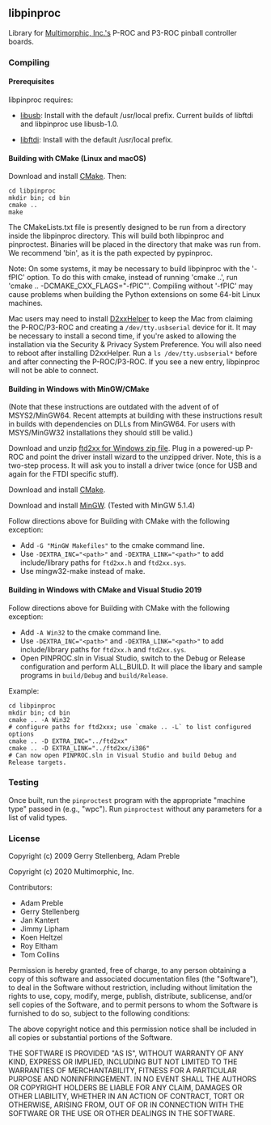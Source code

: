 ## libpinproc

Library for [Multimorphic, Inc.'s](https://www.multimorphic.com/) P-ROC and P3-ROC pinball controller boards.

### Compiling

#### Prerequisites

libpinproc requires:

- [libusb](https://github.com/libusb/libusb): Install with the default /usr/local prefix.  Current builds of libftdi and libpinproc use libusb-1.0.

- [libftdi](https://www.intra2net.com/en/developer/libftdi/): Install with the default /usr/local prefix.

#### Building with CMake (Linux and macOS)

Download and install [CMake](https://cmake.org/download/).  Then:

    cd libpinproc
    mkdir bin; cd bin
    cmake ..
    make

The CMakeLists.txt file is presently designed to be run from a directory inside the libpinproc directory.  This will build both libpinproc and pinproctest.  Binaries will be placed in the directory that make was run from.  We recommend 'bin', as it is the path expected by pypinproc.

Note: On some systems, it may be necessary to build libpinproc with the '-fPIC' option.  To do this with cmake, instead of running 'cmake ..', run 'cmake .. -DCMAKE_CXX_FLAGS="-fPIC"'.  Compiling without '-fPIC' may cause problems when building the Python extensions on some 64-bit Linux machines.

Mac users may need to install [D2xxHelper](http://www.ftdichip.com/Drivers/D2XX.htm) to keep the Mac from claiming the P-ROC/P3-ROC and creating a `/dev/tty.usbserial` device for it.  It may be necessary to install a second time, if you're asked to allowing the installation via the Security & Privacy System Preference.  You will also need to reboot after installing D2xxHelper.  Run a `ls /dev/tty.usbserial*` before and after connecting the P-ROC/P3-ROC.  If you see a new entry, libpinproc will not be able to connect.

#### Building in Windows with MinGW/CMake

(Note that these instructions are outdated with the advent of of MSYS2/MinGW64.  Recent attempts at building with these instructions result in builds with dependencies on DLLs from MinGW64.  For users with MSYS/MinGW32 installations they should still be valid.)

Download and unzip [ftd2xx for Windows zip file](http://www.ftdichip.com/Drivers/D2XX.htm).  Plug in a powered-up P-ROC and point the driver install wizard to the unzipped driver.  Note, this is a two-step process.  It will ask you to install a driver twice (once for USB and again for the FTDI specific stuff).

Download and install [CMake](https://cmake.org/download/). 

Download and install [MinGW](http://sourceforge.net/projects/mingw/files/). (Tested with MinGW 5.1.4)

Follow directions above for Building with CMake with the following exception:
- Add `-G "MinGW Makefiles"` to the cmake command line.
- Use `-DEXTRA_INC="<path>"` and `-DEXTRA_LINK="<path>"` to add include/library paths for `ftd2xx.h` and `ftd2xx.sys`.
- Use mingw32-make instead of make.

#### Building in Windows with CMake and Visual Studio 2019

Follow directions above for Building with CMake with the following exception:
- Add `-A Win32` to the cmake command line.
- Use `-DEXTRA_INC="<path>"` and `-DEXTRA_LINK="<path>"` to add include/library paths for `ftd2xx.h` and `ftd2xx.sys`.
- Open PINPROC.sln in Visual Studio, switch to the Debug or Release configuration and perform ALL_BUILD.  It will place the libary and sample programs in `build/Debug` and `build/Release`.

Example:

    cd libpinproc
    mkdir bin; cd bin
    cmake .. -A Win32
    # configure paths for ftd2xxx; use `cmake .. -L` to list configured options
    cmake .. -D EXTRA_INC="../ftd2xx"
    cmake .. -D EXTRA_LINK="../ftd2xx/i386"
    # Can now open PINPROC.sln in Visual Studio and build Debug and Release targets.

### Testing

Once built, run the `pinproctest` program with the appropriate "machine type" passed in (e.g., "wpc").  Run `pinproctest` without any parameters for a list of valid types.

### License

Copyright (c) 2009 Gerry Stellenberg, Adam Preble

Copyright (c) 2020 Multimorphic, Inc.

Contributors:
  - Adam Preble
  - Gerry Stellenberg
  - Jan Kantert
  - Jimmy Lipham
  - Koen Heltzel
  - Roy Eltham
  - Tom Collins

Permission is hereby granted, free of charge, to any person
obtaining a copy of this software and associated documentation
files (the "Software"), to deal in the Software without
restriction, including without limitation the rights to use,
copy, modify, merge, publish, distribute, sublicense, and/or sell
copies of the Software, and to permit persons to whom the
Software is furnished to do so, subject to the following
conditions: 

The above copyright notice and this permission notice shall be
included in all copies or substantial portions of the Software.

THE SOFTWARE IS PROVIDED "AS IS", WITHOUT WARRANTY OF ANY KIND,
EXPRESS OR IMPLIED, INCLUDING BUT NOT LIMITED TO THE WARRANTIES
OF MERCHANTABILITY, FITNESS FOR A PARTICULAR PURPOSE AND
NONINFRINGEMENT. IN NO EVENT SHALL THE AUTHORS OR COPYRIGHT
HOLDERS BE LIABLE FOR ANY CLAIM, DAMAGES OR OTHER LIABILITY,
WHETHER IN AN ACTION OF CONTRACT, TORT OR OTHERWISE, ARISING
FROM, OUT OF OR IN CONNECTION WITH THE SOFTWARE OR THE USE OR
OTHER DEALINGS IN THE SOFTWARE.
